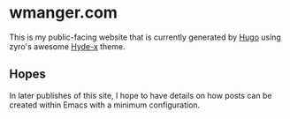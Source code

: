 # wmanger.com

This is my public-facing website that is currently generated by [Hugo](https://gohugo.io) using zyro's awesome [Hyde-x](https://github.com/zyro/hyde-x) theme.

## Hopes

In later publishes of this site, I hope to have details on how posts can be created within Emacs with a minimum configuration.
